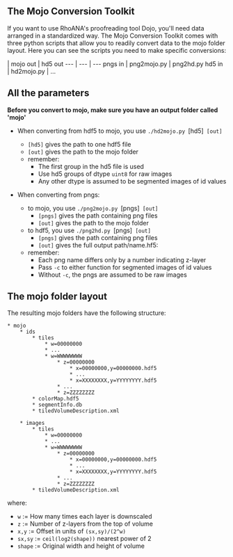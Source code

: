 ## The Mojo Conversion Toolkit

If you want to use RhoANA's proofreading tool Dojo, you'll need data arranged in a standardized way. The Mojo Conversion Toolkit comes with three python scripts that allow you to readily convert data to the mojo folder layout. Here you can see the scripts you need to make specific conversions:

   | mojo out | hd5 out
   --- | --- | ---
pngs in | png2mojo.py | png2hd.py
hd5 in | hd2mojo.py | ...

## All the parameters

**Before you convert to mojo, make sure you have an output folder called 'mojo'**

* When converting from hdf5 to mojo, you use `./hd2mojo.py `[hd5]` [out]`
    * `[hd5]` gives the path to one hdf5 file
    * `[out]` gives the path to the mojo folder
    * remember:
        * The first group in the hd5 file is used
        * Use hd5 groups of dtype `uint8` for raw images
        * Any other dtype is assumed to be segmented images of id values

* When converting from pngs:
    * to mojo, you use `./png2mojo.py `[pngs]` [out]`
        * `[pngs]` gives the path containing png files
        * `[out]` gives the path to the mojo folder
    * to hdf5, you use `./png2hd.py `[pngs]` [out]`
        * `[pngs]` gives the path containing png files
        * `[out]` gives the full output path/name.hf5:
    * remember:
        * Each png name differs only by a number indicating z-layer
        * Pass `-c` to either function for segmented images of id values
        * Without `-c`, the pngs are assumed to be raw images

## The mojo folder layout

The resulting mojo folders have the following structure:

```
* mojo
    * ids
        * tiles
            * w=00000000
            * ...
            * w=WWWWWWWW
                * z=00000000
                    * x=00000000,y=00000000.hdf5
                    * ...
                    * x=XXXXXXXX,y=YYYYYYYY.hdf5
                * ...
                * z=ZZZZZZZZ
        * colorMap.hdf5
        * segmentInfo.db
        * tiledVolumeDescription.xml

    * images
        * tiles
            * w=00000000
            * ...
            * w=WWWWWWWW
                * z=00000000
                    * x=00000000,y=00000000.hdf5
                    * ...
                    * x=XXXXXXXX,y=YYYYYYYY.hdf5
                * ...
                * z=ZZZZZZZZ
        * tiledVolumeDescription.xml
```

where:

* `w` := How many times each layer is downscaled
* `z` := Number of z-layers from the top of volume
* `x,y` := Offset in units of `(sx,sy)/(2^w)`
* `sx,sy` := `ceil(log2(shape))` nearest power of 2
* `shape` := Original width and height of volume

